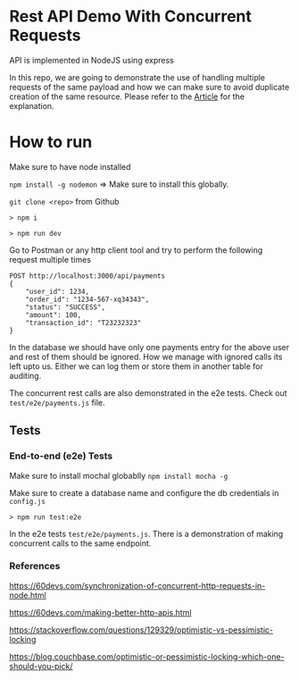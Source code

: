 # Rest API Demo With Concurrent Requests

API is implemented in NodeJS using express 

In this repo, we are going to demonstrate the use of handling multiple requests of the same payload and how we can make sure to avoid duplicate creation of the same resource. Please refer to the [Article]() for the explanation.

# How to run

Make sure to have node installed

`npm install -g nodemon` => Make sure to install this globally.

`git clone <repo>` from Github

`> npm i`

`> npm run dev`

Go to Postman or any http client tool and try to perform the following request multiple times

```
POST http://localhost:3000/api/payments
{
    "user_id": 1234,
    "order_id": "1234-567-xq34343",
    "status": "SUCCESS",
    "amount": 100,
    "transaction_id": "T23232323"
}
```

In the database we should have only one payments entry for the above user and rest of them should be ignored.
How we manage with ignored calls its left upto us. Either we can log them or store them in another table for auditing.

The concurrent rest calls are also demonstrated in the e2e tests. Check out `test/e2e/payments.js` file.

## Tests

### End-to-end (e2e) Tests

Make sure to install mochal globablly `npm install mocha -g`

Make sure to create a database name and configure the db credentials in `config.js`


`> npm run test:e2e`

In the e2e tests `test/e2e/payments.js`. There is a demonstration of making concurrent calls to the same endpoint.



### References

https://60devs.com/synchronization-of-concurrent-http-requests-in-node.html

https://60devs.com/making-better-http-apis.html

https://stackoverflow.com/questions/129329/optimistic-vs-pessimistic-locking

https://blog.couchbase.com/optimistic-or-pessimistic-locking-which-one-should-you-pick/
